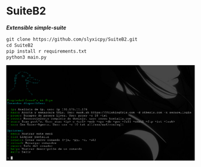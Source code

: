 # SuiteB2
***Extensible simple-suite***
```
git clone https://github.com/slyxicpy/SuiteB2.git
cd SuiteB2
pip install r requirements.txt
python3 main.py
```
![Start](image.png)
